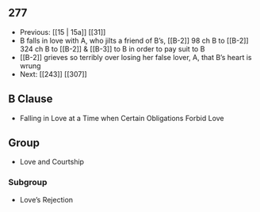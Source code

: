 ## 277
- Previous: [[15 | 15a]] [[31]] 
- B falls in love with A, who jilts a friend of B’s, [[B-2]] 98 ch B to [[B-2]] 324 ch B to [[B-2]] &amp; [[B-3]] to B in order to pay suit to B
- [[B-2]] grieves so terribly over losing her false lover, A, that B’s heart is wrung
- Next: [[243]] [[307]] 

## B Clause
- Falling in Love at a Time when Certain Obligations Forbid Love

## Group
- Love and Courtship

### Subgroup
- Love’s Rejection

